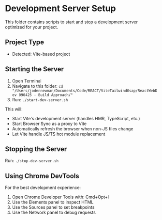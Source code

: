 # Development Server Setup

This folder contains scripts to start and stop a development server optimized for your project.

## Project Type
- Detected: Vite-based project

## Starting the Server

1. Open Terminal
2. Navigate to this folder: `cd "/Users/jodennewman/Documents/Code/REACT/ViteTailwindGsap/ReactWebDev 090425 - Build Approach/"`
3. Run: `./start-dev-server.sh`

This will:
- Start Vite's development server (handles HMR, TypeScript, etc.)
- Start Browser Sync as a proxy to Vite
- Automatically refresh the browser when non-JS files change
- Let Vite handle JS/TS hot module replacement

## Stopping the Server

Run: `./stop-dev-server.sh`

## Using Chrome DevTools

For the best development experience:
1. Open Chrome Developer Tools with: Cmd+Opt+I
2. Use the Elements panel to inspect HTML
3. Use the Sources panel to set breakpoints
4. Use the Network panel to debug requests
